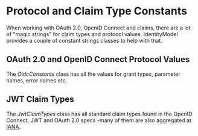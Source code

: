 Protocol and Claim Type Constants
=================================

When working with OAuth 2.0, OpenID Connect and claims, there are a lot
of \"magic strings\" for claim types and protocol values. IdentityModel
provides a couple of constant strings classes to help with that.

OAuth 2.0 and OpenID Connect Protocol Values
--------------------------------------------

The *OidcConstants* class has all the values for grant types, parameter
names, error names etc.

JWT Claim Types
---------------

The *JwtClaimTypes* class has all standard claim types found in the
OpenID Connect, JWT and OAuth 2.0 specs -many of them are also
aggregated at [IANA](https://www.iana.org/assignments/jwt/jwt.xhtml).

